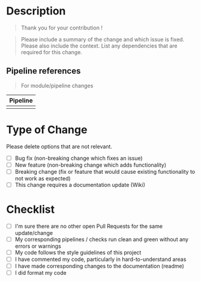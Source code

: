 # Description

>Thank you for your contribution !

> Please include a summary of the change and which issue is fixed.
> Please also include the context.
> List any dependencies that are required for this change.

## Pipeline references
> For module/pipeline changes

| Pipeline |
| - |
| |

# Type of Change

Please delete options that are not relevant.

- [ ] Bug fix (non-breaking change which fixes an issue)
- [ ] New feature (non-breaking change which adds functionality)
- [ ] Breaking change (fix or feature that would cause existing functionality to not work as expected)
- [ ] This change requires a documentation update (Wiki)

# Checklist

- [ ] I'm sure there are no other open Pull Requests for the same update/change
- [ ] My corresponding pipelines / checks run clean and green without any errors or warnings
- [ ] My code follows the style guidelines of this project
- [ ] I have commented my code, particularly in hard-to-understand areas
- [ ] I have made corresponding changes to the documentation (readme)
- [ ] I did format my code
